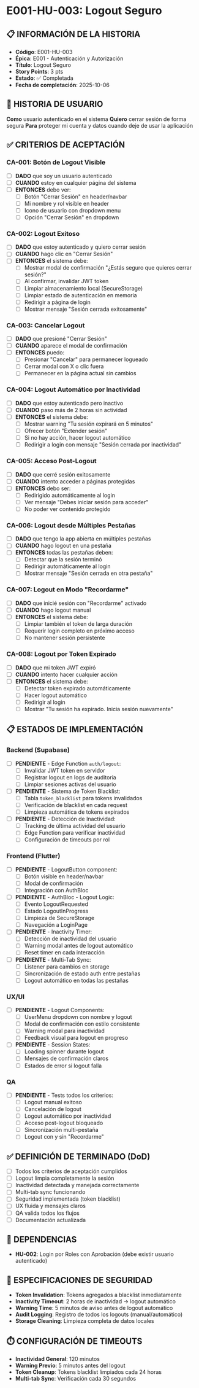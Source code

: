 # E001-HU-003: Logout Seguro

## 📋 INFORMACIÓN DE LA HISTORIA
- **Código**: E001-HU-003
- **Épica**: E001 - Autenticación y Autorización
- **Título**: Logout Seguro
- **Story Points**: 3 pts
- **Estado**: ✅ Completada
- **Fecha de completación**: 2025-10-06

## 🎯 HISTORIA DE USUARIO
**Como** usuario autenticado en el sistema
**Quiero** cerrar sesión de forma segura
**Para** proteger mi cuenta y datos cuando deje de usar la aplicación

## ✅ CRITERIOS DE ACEPTACIÓN

### CA-001: Botón de Logout Visible
- [ ] **DADO** que soy un usuario autenticado
- [ ] **CUANDO** estoy en cualquier página del sistema
- [ ] **ENTONCES** debo ver:
  - [ ] Botón "Cerrar Sesión" en header/navbar
  - [ ] Mi nombre y rol visible en header
  - [ ] Icono de usuario con dropdown menu
  - [ ] Opción "Cerrar Sesión" en dropdown

### CA-002: Logout Exitoso
- [ ] **DADO** que estoy autenticado y quiero cerrar sesión
- [ ] **CUANDO** hago clic en "Cerrar Sesión"
- [ ] **ENTONCES** el sistema debe:
  - [ ] Mostrar modal de confirmación "¿Estás seguro que quieres cerrar sesión?"
  - [ ] Al confirmar, invalidar JWT token
  - [ ] Limpiar almacenamiento local (SecureStorage)
  - [ ] Limpiar estado de autenticación en memoria
  - [ ] Redirigir a página de login
  - [ ] Mostrar mensaje "Sesión cerrada exitosamente"

### CA-003: Cancelar Logout
- [ ] **DADO** que presioné "Cerrar Sesión"
- [ ] **CUANDO** aparece el modal de confirmación
- [ ] **ENTONCES** puedo:
  - [ ] Presionar "Cancelar" para permanecer logueado
  - [ ] Cerrar modal con X o clic fuera
  - [ ] Permanecer en la página actual sin cambios

### CA-004: Logout Automático por Inactividad
- [ ] **DADO** que estoy autenticado pero inactivo
- [ ] **CUANDO** paso más de 2 horas sin actividad
- [ ] **ENTONCES** el sistema debe:
  - [ ] Mostrar warning "Tu sesión expirará en 5 minutos"
  - [ ] Ofrecer botón "Extender sesión"
  - [ ] Si no hay acción, hacer logout automático
  - [ ] Redirigir a login con mensaje "Sesión cerrada por inactividad"

### CA-005: Acceso Post-Logout
- [ ] **DADO** que cerré sesión exitosamente
- [ ] **CUANDO** intento acceder a páginas protegidas
- [ ] **ENTONCES** debo ser:
  - [ ] Redirigido automáticamente al login
  - [ ] Ver mensaje "Debes iniciar sesión para acceder"
  - [ ] No poder ver contenido protegido

### CA-006: Logout desde Múltiples Pestañas
- [ ] **DADO** que tengo la app abierta en múltiples pestañas
- [ ] **CUANDO** hago logout en una pestaña
- [ ] **ENTONCES** todas las pestañas deben:
  - [ ] Detectar que la sesión terminó
  - [ ] Redirigir automáticamente al login
  - [ ] Mostrar mensaje "Sesión cerrada en otra pestaña"

### CA-007: Logout en Modo "Recordarme"
- [ ] **DADO** que inicié sesión con "Recordarme" activado
- [ ] **CUANDO** hago logout manual
- [ ] **ENTONCES** el sistema debe:
  - [ ] Limpiar también el token de larga duración
  - [ ] Requerir login completo en próximo acceso
  - [ ] No mantener sesión persistente

### CA-008: Logout por Token Expirado
- [ ] **DADO** que mi token JWT expiró
- [ ] **CUANDO** intento hacer cualquier acción
- [ ] **ENTONCES** el sistema debe:
  - [ ] Detectar token expirado automáticamente
  - [ ] Hacer logout automático
  - [ ] Redirigir al login
  - [ ] Mostrar "Tu sesión ha expirado. Inicia sesión nuevamente"

## 📋 ESTADOS DE IMPLEMENTACIÓN

### Backend (Supabase)
- [ ] **PENDIENTE** - Edge Function `auth/logout`:
  - [ ] Invalidar JWT token en servidor
  - [ ] Registrar logout en logs de auditoría
  - [ ] Limpiar sesiones activas del usuario

- [ ] **PENDIENTE** - Sistema de Token Blacklist:
  - [ ] Tabla `token_blacklist` para tokens invalidados
  - [ ] Verificación de blacklist en cada request
  - [ ] Limpieza automática de tokens expirados

- [ ] **PENDIENTE** - Detección de Inactividad:
  - [ ] Tracking de última actividad del usuario
  - [ ] Edge Function para verificar inactividad
  - [ ] Configuración de timeouts por rol

### Frontend (Flutter)
- [ ] **PENDIENTE** - LogoutButton component:
  - [ ] Botón visible en header/navbar
  - [ ] Modal de confirmación
  - [ ] Integración con AuthBloc

- [ ] **PENDIENTE** - AuthBloc - Logout Logic:
  - [ ] Evento LogoutRequested
  - [ ] Estado LogoutInProgress
  - [ ] Limpieza de SecureStorage
  - [ ] Navegación a LoginPage

- [ ] **PENDIENTE** - Inactivity Timer:
  - [ ] Detección de inactividad del usuario
  - [ ] Warning modal antes de logout automático
  - [ ] Reset timer en cada interacción

- [ ] **PENDIENTE** - Multi-Tab Sync:
  - [ ] Listener para cambios en storage
  - [ ] Sincronización de estado auth entre pestañas
  - [ ] Logout automático en todas las pestañas

### UX/UI
- [ ] **PENDIENTE** - Logout Components:
  - [ ] UserMenu dropdown con nombre y logout
  - [ ] Modal de confirmación con estilo consistente
  - [ ] Warning modal para inactividad
  - [ ] Feedback visual para logout en progreso

- [ ] **PENDIENTE** - Session States:
  - [ ] Loading spinner durante logout
  - [ ] Mensajes de confirmación claros
  - [ ] Estados de error si logout falla

### QA
- [ ] **PENDIENTE** - Tests todos los criterios:
  - [ ] Logout manual exitoso
  - [ ] Cancelación de logout
  - [ ] Logout automático por inactividad
  - [ ] Acceso post-logout bloqueado
  - [ ] Sincronización multi-pestaña
  - [ ] Logout con y sin "Recordarme"

## ✅ DEFINICIÓN DE TERMINADO (DoD)
- [ ] Todos los criterios de aceptación cumplidos
- [ ] Logout limpia completamente la sesión
- [ ] Inactividad detectada y manejada correctamente
- [ ] Multi-tab sync funcionando
- [ ] Seguridad implementada (token blacklist)
- [ ] UX fluida y mensajes claros
- [ ] QA valida todos los flujos
- [ ] Documentación actualizada

## 🔗 DEPENDENCIAS
- **HU-002**: Login por Roles con Aprobación (debe existir usuario autenticado)

## 🔐 ESPECIFICACIONES DE SEGURIDAD
- **Token Invalidation**: Tokens agregados a blacklist inmediatamente
- **Inactivity Timeout**: 2 horas de inactividad → logout automático
- **Warning Time**: 5 minutos de aviso antes de logout automático
- **Audit Logging**: Registro de todos los logouts (manual/automático)
- **Storage Cleaning**: Limpieza completa de datos locales

## ⏱️ CONFIGURACIÓN DE TIMEOUTS
- **Inactividad General**: 120 minutos
- **Warning Previo**: 5 minutos antes del logout
- **Token Cleanup**: Tokens blacklist limpiados cada 24 horas
- **Multi-tab Sync**: Verificación cada 30 segundos